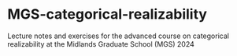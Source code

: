 # MGS-categorical-realizability
Lecture notes and exercises for the advanced course on categorical realizability at the Midlands Graduate School (MGS) 2024

